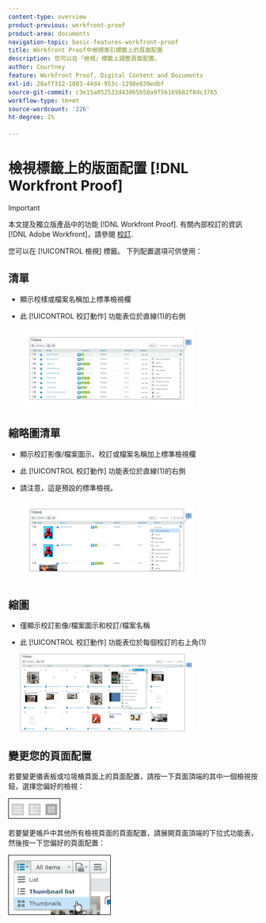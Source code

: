 ```yaml
---
content-type: overview
product-previous: workfront-proof
product-area: documents
navigation-topic: basic-features-workfront-proof
title: Workfront Proof中檢視索引標籤上的頁面配置
description: 您可以在「檢視」標籤上調整頁面配置。
author: Courtney
feature: Workfront Proof, Digital Content and Documents
exl-id: 28aff312-1803-44d4-953c-1298e039edbf
source-git-commit: c3e15a052533d43065b50a9f56169b82f8dc3765
workflow-type: tm+mt
source-wordcount: '226'
ht-degree: 1%

---
```


# 檢視標籤上的版面配置 [!DNL Workfront Proof]

>[!IMPORTANT]
>
>本文提及獨立版產品中的功能 [!DNL Workfront Proof]. 有關內部校訂的資訊 [!DNL Adobe Workfront]，請參閱 [校訂](../../../review-and-approve-work/proofing/proofing.md).

您可以在 [!UICONTROL 檢視] 標籤。 下列配置選項可供使用：

## 清單

* 顯示校樣或檔案名稱加上標準檢視欄
* 此 [!UICONTROL 校訂動作] 功能表位於直線(1)的右側

  ![Page_views_-_list_view.png](assets/page-views---list-view-350x164.png)

## 縮略圖清單

* 顯示校訂影像/檔案圖示、校訂或檔案名稱加上標準檢視欄
* 此 [!UICONTROL 校訂動作] 功能表位於直線(1)的右側
* 請注意，這是預設的標準檢視。

  ![Page_views_-_thumbnails_list_view.png](assets/page-views---thumbnails-list-view-350x164.png)

## 縮圖

* 僅顯示校訂影像/檔案圖示和校訂/檔案名稱
* 此 [!UICONTROL 校訂動作] 功能表位於每個校訂的右上角(1)

  ![Page_views_-_thumbnails_view.png](assets/page-views---thumbnails-view-350x156.png)

## 變更您的頁面配置

若要變更儀表板或垃圾桶頁面上的頁面配置，請按一下頁面頂端的其中一個檢視按鈕，選擇您偏好的檢視：

![Page_views_old_menu.png](assets/page-views-old-menu.png)

若要變更帳戶中其他所有檢視頁面的頁面配置，請展開頁面頂端的下拉式功能表，然後按一下您偏好的頁面配置：

![Page_views_new_menu.png](assets/page-views-new-menu.png)
